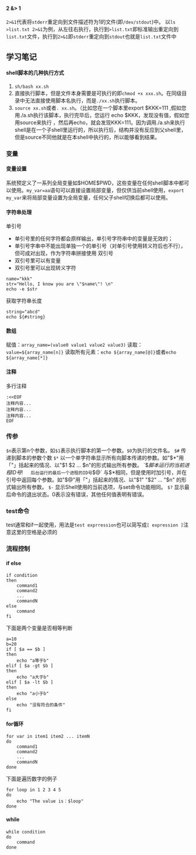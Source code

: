 #### 2 &> 1
`2>&1`代表将`stderr`重定向到文件描述符为1的文件(即`/dev/stdout`)中。
以`ls >list.txt 2>&1`为例，从左往右执行，执行到`>list.txt`即标准输出重定向到`list.txt`文件，执行到`2>&1`即`stderr`重定向到`stdout`也就是`list.txt`文件中


## 学习笔记
#### shell脚本的几种执行方式
1. `sh/bash xx.sh` 
2. 直接执行脚本，但是文件本身需要是可执行的即`chmod +x xxx.sh`。在同级目录中无法直接使用脚本名执行，而是`./xx.sh`执行脚本。 
3. `source xx.sh`或者`. xx.sh`。（比如您在一个脚本里export $KKK=111 ,假如您用./a.sh执行该脚本，执行完毕后，您运行 echo $KKK，发现没有值，假如您用source来执行 ，然后再echo，就会发现KKK=111。因为调用./a.sh来执行shell是在一个子shell里运行的，所以执行后，结构并没有反应到父shell里，但是source不同他就是在本shell中执行的，所以能够看到结果。

### 变量
#### 变量设置
系统预定义了一系列全局变量如$HOME\$PWD，这些变量在任何shell脚本中都可以使用。`my_var=aa`语句可以直接设置局部变量，但仅供当前shell使用，`export my_var`来将局部变量设置为全局变量，任何父子shell切换后都可以使用。

#### 字符串处理
单引号
- 单引号里的任何字符都会原样输出，单引号字符串中的变量是无效的；
- 单引号字串中不能出现单独一个的单引号（对单引号使用转义符后也不行），但可成对出现，作为字符串拼接使用
双引号
- 双引号里可以有变量
- 双引号里可以出现转义字符
```shell
name="kkk"
str="Hello, I know you are \"$name\"! \n"
echo -e $str
```
获取字符串长度
```shell
string="abcd"
echo ${#string}
```

#### 数组
赋值：`array_name=(value0 value1 value2 value3)`
读取：`value=${array_name[n]}`
读取所有元素：`echo ${array_name[@]}`或者`echo ${array_name[*]}`

#### 注释
多行注释
```shell
:<<EOF
注释内容...
注释内容...
注释内容...
EOF
```

### 传参
`$n`表示第n个参数，如`$1`表示执行脚本的第一个参数。`$0`为执行的文件名。
`$#`	传递到脚本的参数个数
`$*`	以一个单字符串显示所有向脚本传递的参数。如"$*"用「"」括起来的情况、以"$1 $2 … $n"的形式输出所有参数。
`$$`	脚本运行的当前进程ID号
`$!`	后台运行的最后一个进程的ID号
`$@`	与$*相同，但是使用时加引号，并在引号中返回每个参数。如"$@"用「"」括起来的情况、以"$1" "$2" … "$n" 的形式输出所有参数。
`$-`	显示Shell使用的当前选项，与set命令功能相同。
`$?`	显示最后命令的退出状态。0表示没有错误，其他任何值表明有错误。

### test命令
test通常和if一起使用，用法是`test exprression`也可以简写成`[ expression ]`注意这里的空格是必须的

### 流程控制
#### if else
```shell
if condition
then
    command1 
    command2
    ...
    commandN
else
    command
fi
```
下面是两个变量是否相等判断
```shell
a=10
b=20
if [ $a == $b ]
then 
    echo "a等于b"
elif [ $a -gt $b ]
then
    echo "a大于b"
elif [ $a -lt $b ]
then
    echo "a小于b"
else 
    echo "没有符合的条件"
fi
```
#### for循环
```shell
for var in item1 item2 ... itemN
do
    command1
    command2
    ...
    commandN
done
```
下面是遍历数字的例子
```shell
for loop in 1 2 3 4 5
do 
    echo "The value is：$loop"
done 
```
#### while
```shell
while condition
do
    command
done
```
